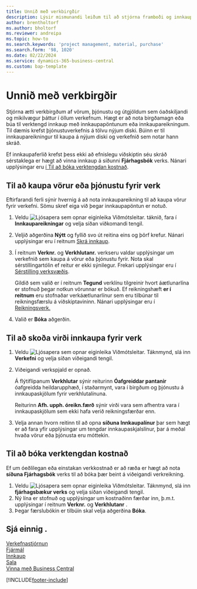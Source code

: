 ```yaml
---
title: Unnið með verkbirgðir
description: Lýsir mismunandi leiðum til að stjórna framboði og innkaupum á efni og þjónustu vegna verkefna.
author: brentholtorf
ms.author: bholtorf
ms.reviewer: andreipa
ms.topic: how-to
ms.search.keywords: 'project management, material, purchase'
ms.search.form: '98, 1020'
ms.date: 02/22/2024
ms.service: dynamics-365-business-central
ms.custom: bap-template
---
```

# Unnið með verkbirgðir

Stjórna ætti verkbirgðum af vörum, þjónustu og útgjöldum sem óaðskiljandi og mikilvægur þáttur í öllum verkefnum. Hægt er að nota birgðamagn eða búa til verktengd innkaup með innkaupapöntunum eða innkaupareikningum. Til dæmis krefst þjónustuverkefnis á tölvu nýjum diski. Búinn er til innkaupareikningur til kaupa á nýjum diski og verkefnið sem notar hann skráð.

Ef innkaupaferlið krefst þess ekki að efnislegu viðskiptin séu skráð sérstaklega er hægt að vinna innkaup á síðunni **Fjárhagsbók** verks. Nánari upplýsingar eru [í Til að bóka verktengdan kostnað](projects-how-manage-project-supplies.md#to-post-a-project-related-expense).

## Til að kaupa vörur eða þjónustu fyrir verk

Eftirfarandi ferli sýnir hvernig á að nota innkaupareikning til að kaupa vörur fyrir verkefni. Sömu skref eiga við þegar innkaupapöntun er notuð.  

1. Veldu ![Ljósapera sem opnar eiginleika Viðmótsleitar.](media/ui-search/search_small.png "Segðu mér hvað þú vilt gera") táknið, fara í **Innkaupareikningar** og velja síðan viðkomandi tengil.  
2. Veljið aðgerðina **Nýtt** og fyllið svo út reitina eins og þörf krefur. Nánari upplýsingar eru í reitnum [Skrá innkaup](purchasing-how-record-purchases.md).
3. Í reitnum **Verknr.** og **Verkhlutanr.**  verkseru valdar upplýsingar um verkefnið sem kaupa á vörur eða þjónustu fyrir. Nota skal sérstillingartólin ef reitur er ekki sýnilegur. Frekari upplýsingar eru í [Sérstilling verksvæðis](ui-personalization-user.md).

    Gildið sem valið er í reitnum **Tegund** verklínu tilgreinir hvort áætlunarlína er stofnuð þegar notkun vörunnar er bókuð. Ef reikningshæft **er í reitnum** eru stofnaðar verkáætlunarlínur sem eru tilbúnar til reikningsfærslu á viðskiptavininn. Nánari upplýsingar eru í [Reikningsverk.](projects-how-invoice-jobs.md)
4. Valið er **Bóka** aðgerðin.

## Til að skoða virði innkaupa fyrir verk

1. Veldu ![Ljósapera sem opnar eiginleika Viðmótsleitar.](media/ui-search/search_small.png "Segðu mér hvað þú vilt gera") Táknmynd, slá inn **Verkefni** og velja síðan viðeigandi tengil.
2. Viðeigandi verkspjald er opnað.

    Á flýtiflipanum **Verkhlutar** sýnir reiturinn **Óafgreiddar pantanir** óafgreidda heildarupphæð, í staðarmynt, vara í birgðum og þjónustu á innkaupaskjölum fyrir verkhlutalínuna.  

    Reiturinn **Afh. upph. óreikn.færð** sýnir virði vara sem afhentra vara í innkaupaskjölum sem ekki hafa verið reikningsfærðar enn.  
3. Velja annan hvorn reitinn til að opna **síðuna Innkaupalínur** þar sem hægt er að fara yfir upplýsingar um tengdar innkaupaskjalslínur, þar á meðal hvaða vörur eða þjónusta eru móttekin.

## Til að bóka verktengdan kostnað

Ef um óeðlilegan eða einstakan verkkostnað er að ræða er hægt að nota **síðuna Fjárhagsbók** verks til að bóka þær beint á viðeigandi verkreikning.

1. Veldu ![Ljósapera sem opnar eiginleika Viðmótsleitar.](media/ui-search/search_small.png "Segðu mér hvað þú vilt gera") Táknmynd, slá inn **fjárhagsbækur verks** og velja síðan viðeigandi tengil.  
2. Ný lína er stofnuð og upplýsingar um kostnaðinn færðar inn, þ.m.t. upplýsingar í reitnum **Verknr.** og **Verkhlutanr** .  
3. Þegar færslubókin er tilbúin skal velja aðgerðina **Bóka**.

## Sjá einnig .

[Verkefnastjórnun](projects-manage-projects.md)  
[Fjármál](finance.md)  
[Innkaup](purchasing-manage-purchasing.md)  
[Sala](sales-manage-sales.md)  
[Vinna með Business Central](ui-work-product.md)  

[!INCLUDE[footer-include](includes/footer-banner.md)]
